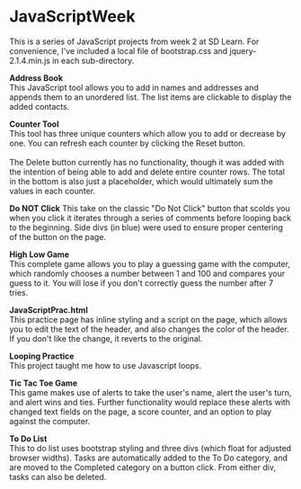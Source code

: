 # JavaScriptWeek
This is a series of JavaScript projects from week 2 at SD Learn. For convenience, I've included a local file of bootstrap.css and jquery-2.1.4.min.js in each sub-directory.

<strong>Address Book</strong></br>
This JavaScript tool allows you to add in names and addresses and appends them to an unordered list. The list items are clickable to display the added contacts.

<strong>Counter Tool</strong></br>
This tool has three unique counters which allow you to add or decrease by one. You can refresh each counter by clicking the Reset button.
</br></br>
The Delete button currently has no functionality, though it was added with the intention of being able to add and delete entire counter rows. The total in the bottom is also just a placeholder, which would ultimately sum the values in each counter.

<strong>Do NOT Click</strong>
This take on the classic "Do Not Click" button that scolds you when you click it iterates through a series of comments before looping back to the beginning. Side divs (in blue) were used to ensure proper centering of the button on the page.

<strong>High Low Game</strong></br>
This complete game allows you to play a guessing game with the computer, which randomly chooses a number between 1 and 100 and compares your guess to it. You will lose if you don't correctly guess the number after 7 tries.

<strong>JavaScriptPrac.html</strong></br>
This practice page has inline styling and a script on the page, which allows you to edit the text of the header, and also changes the color of the header. If you don't like the change, it reverts to the original.

<strong>Looping Practice</strong></br>
This project taught me how to use Javascript loops. 

<strong>Tic Tac Toe Game</strong></br>
This game makes use of alerts to take the user's name, alert the user's turn, and alert wins and ties. Further functionality would replace these alerts with changed text fields on the page, a score counter, and an option to play against the computer.

<strong>To Do List</strong></br>
This to do list uses bootstrap styling and three divs (which float for adjusted browser widths). Tasks are automatically added to the To Do category, and are moved to the Completed category on a button click. From either div, tasks can also be deleted.
